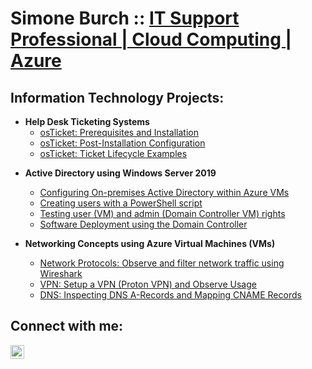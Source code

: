 <h1>Simone Burch :: <a href="https://linkedin.com/in/simone-burch">IT Support Professional | Cloud Computing | Azure</a></h1>

<h2>Information Technology Projects:</h2>
    
- <b>Help Desk Ticketing Systems</b>
  - [osTicket: Prerequisites and Installation](https://github.com/simoneburch/osticket-prereqs)
  - [osTicket: Post-Installation Configuration](https://github.com/simoneburch/osticket-post-install-config)
  - [osTicket: Ticket Lifecycle Examples](https://github.com/simoneburch/osticket-lifecycle-examples)

<!--  - [Jira: Navigating the Jira Service Management system](https://github.com/simoneburch/jira-demo) 
      - [Zendesk: chat, email, tickets](https://github.com/simoneburch/zendesk) -->

- <b>Active Directory using Windows Server 2019</b>
  - [Configuring On-premises Active Directory within Azure VMs](https://github.com/simoneburch/config-ad)
  - [Creating users with a PowerShell script](https://github.com/simoneburch/create-users-ad)
  - [Testing user (VM) and admin (Domain Controller VM) rights](https://github.com/simoneburch/test-users-admin-ad)
  - [Software Deployment using the Domain Controller](https://github.com/simoneburch/soft-deploy-ad)
 
- <b>Networking Concepts using Azure Virtual Machines (VMs)</b>
  - [Network Protocols: Observe and filter network traffic using Wireshark](https://github.com/simoneburch/net-protocols-traffic)
  - [VPN: Setup a VPN (Proton VPN) and Observe Usage](https://github.com/simoneburch/vpn-setup-usage)
  - [DNS: Inspecting DNS A-Records and Mapping CNAME Records](https://github.com/simoneburch/dns-inspect)

<!-- - <b>VMware</b>
  - [VMware basics and server VM installation](https://github.com/simoneburch/vmware-basics) -->
    
<!-- <b>Create and Configure Windows Image using MDT </b> 

- <b>VOIP - Asterisk PBX Telephony System</b>
  - [VOIP: Configure Asterisk in Azure VM: Linux Centos OS](https://github.com/simoneburch/voip-compile-config) -->
 
<!-- <h2>Powershell:</h2>

- <b>Importing users into an Organizational Unit in Active Directory</b>
  - [Active Directory: Create an OU](https://github.com/simoneburch/ps-newou-ad)
  - [Active Directory: Create a CSV file of users](https://github.com/simoneburch/ps-newcsv-ad)
  - [Active Directory: Read the CSV contents, import into OU](https://github.com/simoneburch/ps-readcsv-importou-ad)
    
- <b>Inserting records into a table in a SQL Server Database</b>
  - [SQL Server: Create a new Database](https://github.com/simoneburch/sql-newdb)
  - [SQL Server: Create a Table within that Database](https://github.com/simoneburch/sql-newtable-db)
  - [SQL Server: Read CSV contents, insert records into Table](https://github.com/simoneburch/sql-readcsv-inserttable-db) --> 
    
<h2>Connect with me:</h2>

[<img align="left" alt="simone-burch | LinkedIn" width="22px" src="https://cdn.jsdelivr.net/npm/simple-icons@v3/icons/linkedin.svg" />][linkedin]

[linkedin]: https://linkedin.com/in/simone-burch
